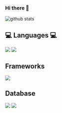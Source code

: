 ### Hi there 👋

<!--
**AmadeusJ/AmadeusJ** is a ✨ _special_ ✨ repository because its `README.md` (this file) appears on your GitHub profile.

Here are some ideas to get you started:

- 🔭 I’m currently working on ...
- 🌱 I’m currently learning ...
- 👯 I’m looking to collaborate on ...
- 🤔 I’m looking for help with ...
- 💬 Ask me about ...
- 📫 How to reach me: ...
- 😄 Pronouns: ...
- ⚡ Fun fact: ...
-->

![github stats](https://github-readme-stats.vercel.app/api?username=AmadeusJ&show_icons=true&theme=merko)

## 💻 Languages 💻

  <div>
    <img src="https://img.shields.io/badge/html5%20-%23E34F26.svg?&style=for-the-badge&logo=html5&logoColor=white" />
    <img src="https://img.shields.io/badge/javascript%20-%23323330.svg?&style=for-the-badge&logo=javascript&logoColor=%23F7DF1E" />
  <div/>

## Frameworks

  <div>
    <img src="https://img.shields.io/badge/react%20-%2320232a.svg?&style=for-the-badge&logo=react&logoColor=%2361DAFB" />
  <div/>
  
## Database

  <div>
    <img src="https://img.shields.io/badge/mysql-%2300f.svg?&style=for-the-badge&logo=mysql&logoColor=white" />
    <img src="https://img.shields.io/badge/postgres-%23316192.svg?&style=for-the-badge&logo=postgresql&logoColor=white" />
  </div>
